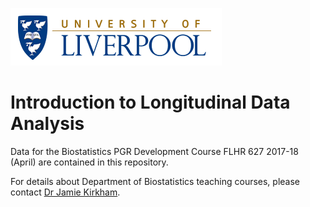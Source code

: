 ![University of Liverpool](uol_logo.png)

# Introduction to Longitudinal Data Analysis

Data for the Biostatistics PGR Development Course FLHR 627 2017-18 (April) are contained in this repository.

For details about Department of Biostatistics teaching courses, please contact [Dr Jamie Kirkham](mailto:j.j.kirkham@liverpool.ac.uk).
